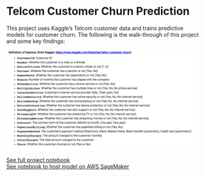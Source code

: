 
# Telcom Customer Churn Prediction
This project uses Kaggle’s Telcom customer data and trains predictive models for customer churn. The following is the walk-through of this project and some key findings: 

![overview of features](https://github.com/eddiecylin/data-science-projects/blob/master/Telcom-churn-prediction/images/variables.png)

[See full project notebook](https://github.com/eddiecylin/data-science-projects/blob/master/Telcom-churn-prediction/Telco_churn_prediction.ipynb)    
[See notebook to host model on AWS SageMaker](https://github.com/eddiecylin/data-science-projects/blob/master/Telcom-churn-prediction/Telco_churn_prediction(SageMaker).ipynb)
